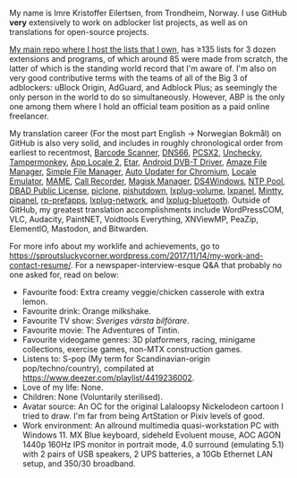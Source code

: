 My name is Imre Kristoffer Eilertsen, from Trondheim, Norway. I use GitHub **very** extensively to work on adblocker list projects, as well as on translations for open-source projects.

[My main repo where I host the lists that I own](https://github.com/DandelionSprout/adfilt), has ≥135 lists for 3 dozen extensions and programs, of which around 85 were made from scratch, the latter of which is the standing world record that I'm aware of. I'm also on very good contributive terms with the teams of all of the Big 3 of adblockers: uBlock Origin, AdGuard, and Adblock Plus; as seemingly the only person in the world to do so simultaneously. However, ABP is the only one among them where I hold an official team position as a paid online freelancer.

My translation career (For the most part English → Norwegian Bokmål) on GitHub is also very solid, and includes in roughly chronological order from earliest to recentmost, [Barcode Scanner](https://github.com/zxing/zxing/pull/878), [DNS66](https://github.com/julian-klode/dns66/pull/201), [PCSX2](https://github.com/PCSX2/pcsx2/pull/1850), [Unchecky](https://github.com/Unchecky/unchecky-translate/pull/196), [Tampermonkey](https://github.com/Tampermonkey/tampermonkey-i18n/pull/54), [App Locale 2](https://github.com/Flo354/XposedAppLocale/pull/12), [Etar](https://github.com/Etar-Group/Etar-Calendar/pull/313), [Android DVB-T Driver](https://github.com/martinmarinov/AndroidDvbDriver/pull/16), [Amaze File Manager](https://github.com/TeamAmaze/AmazeFileManager/pull/1205), [Simple File Manager](https://github.com/SimpleMobileTools/Simple-File-Manager/pull/220), [Auto Updater for Chromium](https://github.com/adolfintel/chromiumUpdater/pull/23), [Locale Emulator](https://github.com/xupefei/Locale-Emulator/pull/485), [MAME](https://github.com/mamedev/mame/pull/3828), [Call Recorder](https://gitlab.com/axet/android-call-recorder/merge_requests/20), [Magisk Manager](https://github.com/topjohnwu/Magisk/pull/864), [DS4Windows](https://github.com/Ryochan7/DS4Windows/pull/718), [NTP Pool](https://github.com/abh/ntppool/pull/169), [DBAD Public License](https://github.com/philsturgeon/dbad/pull/62), [piclone](https://github.com/raspberrypi-ui/piclone/pull/21), [pishutdown](https://github.com/raspberrypi-ui/pishutdown/pull/4), [lxplug-volume](https://github.com/raspberrypi-ui/lxplug-volume/pull/6), [lxpanel](https://github.com/lxde/lxpanel/pull/4), [Mintty](https://github.com/mintty/mintty/pull/908), [pipanel](https://github.com/raspberrypi-ui/pipanel/pull/9), [rp-prefapps](https://github.com/raspberrypi-ui/rp-prefapps), [lxplug-network](https://github.com/raspberrypi-ui/lxplug-network/pull/10), and [lxplug-bluetooth](https://github.com/raspberrypi-ui/lxplug-bluetooth/pull/8). Outside of GitHub, my greatest translation accomplishments include WordPressCOM, VLC, Audacity, PaintNET, Voidtools Everything, XNViewMP, PeaZip, ElementIO, Mastodon, and Bitwarden.

For more info about my worklife and achievements, go to https://sproutsluckycorner.wordpress.com/2017/11/14/my-work-and-contact-resume/. For a newspaper-interview-esque Q&A that probably no one asked for, read on below:

* Favourite food: Extra creamy veggie/chicken casserole with extra lemon.
* Favourite drink: Orange milkshake.
* Favourite TV show: *Sveriges värsta bilförare*.
* Favourite movie: The Adventures of Tintin.
* Favourite videogame genres: 3D platformers, racing, minigame collections, exercise games, non-MTX construction games.
* Listens to: S-pop (My term for Scandinavian-origin pop/techno/country), compilated at https://www.deezer.com/playlist/4419236002.
* Love of my life: None.
* Children: None (Voluntarily sterilised).
* Avatar source: An OC for the original Lalaloopsy Nickelodeon cartoon I tried to draw. I'm far from being ArtStation or Pixiv levels of good.
* Work environment: An allround multimedia quasi-workstation PC with Windows 11. MX Blue keyboard, sideheld Evoluent mouse, AOC AGON 1440p 160Hz IPS monitor in portrait mode, 4.0 surround (emulating 5.1) with 2 pairs of USB speakers, 2 UPS batteries, a 10Gb Ethernet LAN setup, and 350/30 broadband.
